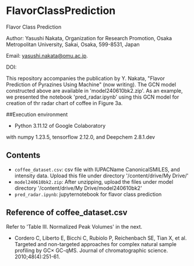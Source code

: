 # FlavorClassPrediction
Flavor Class Prediction

Author: Yasushi Nakata, Organization for Research Promotion, Osaka Metropolitan University, Sakai, Osaka, 599-8531, Japan

Email: yasushi.nakata@omu.ac.jp.

DOI:

This repository accompanies the publication by Y. Nakata, "Flavor Prediction of Pyrazines Using Machine" (now writing). 
The GCN model constructed above are available in 'model240610bk2.zip'.
As an example, we presented the notebook 'pred_radar.ipynb' using this GCN model for creation of thr radar chart of coffee in Figure 3a.

##Execution environment

- Python 3.11.12 of Google Colaboratory

with numpy 1.23.5, tensorflow 2.12.0, and Deepchem 2.8.1.dev
 
## Contents
- ```coffee_dataset.csv```: csv file with IUPACName CanonicalSMILES, and intensity data. Upload this file under directory '/content/drive/My Drive/'
- ```model240610bk2.zip```: After unzipping, upload the files under model directory '/content/drive/My Drive/model240610bk2'
- ```pred_radar.ipynb```: jupyternotebook for flavor class prediction

## Reference of coffee_dataset.csv
Refer to 'Table III. Normalized Peak Volumes' in the next.
- Cordero C, Liberto E, Bicchi C, Rubiolo P, Reichenbach SE, Tian X, et al. Targeted and non-targeted approaches for complex natural sample profiling by GC× GC-qMS. Journal of chromatographic science. 2010;48(4):251-61.


